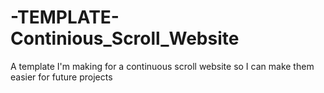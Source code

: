 # -TEMPLATE-Continious_Scroll_Website
A template I'm making for a continuous scroll website so I can make them easier for future projects

